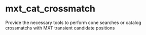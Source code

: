 # mxt_cat_crossmatch
Provide the necessary tools to perform cone searches or catalog crossmatchs with MXT transient candidate positions
